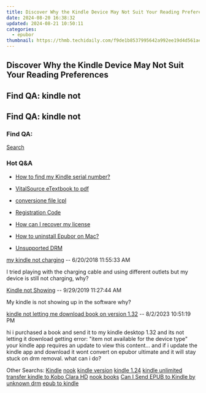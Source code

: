```yaml
---
title: Discover Why the Kindle Device May Not Suit Your Reading Preferences
date: 2024-08-20 16:38:32
updated: 2024-08-21 10:50:11
categories:
  - epubor
thumbnail: https://thmb.techidaily.com/f9de1b8537995642a992ee19d4d561ae28b96c9f39e2e2df9627023fc6a490d6.jpg
---
```


## Discover Why the Kindle Device May Not Suit Your Reading Preferences

## Find QA: kindle not



## Find QA: kindle not

### Find QA:

[Search](http://www.epubor.com/Search.aspx?SystemID=46 "Find QA") 

### Hot Q&A

* [How to find my Kindle serial number?](https://tools.techidaily.com/epubor/products/)
* [VitalSource eTextbook to pdf](https://tools.techidaily.com/epubor/products/)
* [conversione file lcpl](https://tools.techidaily.com/epubor/products/)
* [Registration Code](https://tools.techidaily.com/epubor/products/)

* [How can I recover my license](https://tools.techidaily.com/epubor/products/)
* [How to uninstall Epubor on Mac?](https://tools.techidaily.com/epubor/products/)
* [Unsupported DRM](https://tools.techidaily.com/epubor/products/)

[my kindle not charging](https://tools.techidaily.com/epubor/products/) \-- 6/20/2018 11:55:33 AM 

I tried playing with the charging cable and using different outlets but my device is still not charging, why?

[Kindle not Showing](https://tools.techidaily.com/epubor/products/) \-- 9/29/2019 11:27:44 AM 

My kindle is not showing up in the software why?

[kindle not letting me download book on version 1.32](https://tools.techidaily.com/epubor/products/) \-- 8/2/2023 10:51:19 PM 

hi i purchased a book and send it to my kindle desktop 1.32 and its not letting it download getting error: "item not available for the device type" your kindle app requires an update to view this content... and if i update the kindle app and download it wont convert on epubor ultimate and it will stay stuck on drm removal. what can i do?

 Other Searchs: [Kindle](https://tools.techidaily.com/epubor/products/) [nook](https://tools.techidaily.com/epubor/products/) [kindle version](https://tools.techidaily.com/epubor/products/) [kindle 1.24](https://tools.techidaily.com/epubor/products/) [kindle unlimited](https://tools.techidaily.com/epubor/products/) [transfer kindle to Kobo Clara HD](https://tools.techidaily.com/epubor/transfer/) [nook books](https://tools.techidaily.com/epubor/products/) [Can I Send EPUB to Kindle by](https://tools.techidaily.com/epubor/products/) [unknown drm](https://tools.techidaily.com/epubor/products/) [epub to kindle](https://tools.techidaily.com/epubor/products/)

<ins class="adsbygoogle"
     style="display:block"
     data-ad-format="autorelaxed"
     data-ad-client="ca-pub-7571918770474297"
     data-ad-slot="1223367746"></ins>



<ins class="adsbygoogle"
     style="display:block"
     data-ad-client="ca-pub-7571918770474297"
     data-ad-slot="8358498916"
     data-ad-format="auto"
     data-full-width-responsive="true"></ins>
